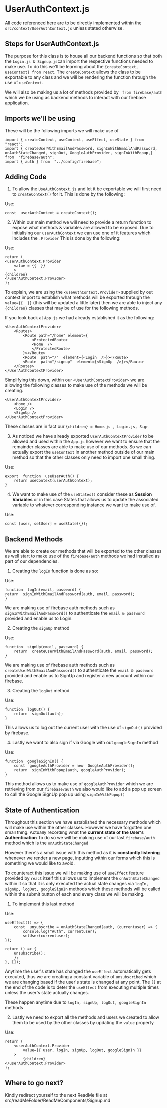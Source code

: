 
# UserAuthContext.js
All code referenced here are to be directly implemented within the `src/context/UserAuthContext.js` unless stated otherwise.

## Steps for UserAuthContext.js
The purpose for this class is to house all our backend functions so that both the `Login.js & Signup.js`can import the respective functions needed to make use. To do this we'll be learning about the `{createContext, useContext} from react`. The `createContext` allows the class to be exportable to any class and we will be rendering the function through the use of `useContext`.

We will also be making us a lot of methods provided by ` from firebase/auth` which we be using as backend methods to interact with our firebase application. 

## Imports we'll be using

These will be the following imports we will make use of
  

    import { createContext, useContext, useEffect, useState } from  "react";
    import { createUserWithEmailAndPassword, signInWithEmailAndPassword, onAuthStateChanged, signOut, GoogleAuthProvider, signInWithPopup,} from  "firebase/auth";
    import { auth } from  "../config/firebase";


## Adding Code

 1. To allow the `UseAuthContext.js` and let it be exportable we will first need to `createContext()` for it. This is done by the following:

Use:

    const  userAuthContext = createContext();

 
 2. Within our main method we will need to provide a return function to expose what methods & variables are allowed to be exposed. Due to initialising our `userAuthContext` we can use one of it features which includes the `.Provider` This is done by the following:

Use:

    return (
    <userAuthContext.Provider
	    value = {{  }}
	    >
    {children}
    </userAuthContext.Provider>
    );

To explain, we are using the `<useAuthContext.Provider>` supplied by out context import to establish what methods will be exported through the `value={{  }}` (this will be updated a little later) then we are able to inject any `{children}` classes that may be of use for the following methods.

If you look back at `App.js` we had already established it as the following:

    <UserAuthContextProvider>
	    <Routes>
		    <Route path="/home" element={
			    <ProtectedRoute>
			    <Home  />
			    </ProtectedRoute>
		    }></Route>
		    <Route  path="/"  element={<Login  />}></Route>
		    <Route  path="/signup"  element={<SignUp  />}></Route>
		</Routes>
    </UserAuthContextProvider>

Simplifying this down, within  our `<UserAuthContextProvider>` we are allowing the following classes to make use of the methods we will be creating. 

    <UserAuthContextProvider>
	    <Home />
	    <Login />
	    <SignUp />
    </UserAuthContextProvider>

These classes are in fact our `{children} = Home.js , Login.js, Sign`

 3.  As noticed we have already exported `UserAuthContextProvider` to be allowed and used within the `App.js` however we want to ensure that the remainder classes are able to make use of our methods. So we can actually export the `useContext` in another method outside of our main method so that the other classes only need to import one small thing.

Use:

    export  function  useUserAuth() {
	    return useContext(userAuthContext);
    }

4. We want to make use of the `useStates()` consider these as **Session Variables** or in this case States that allows us to update the associated variable to whatever corresponding instance we want to make use of.

Use:

    const [user, setUser] = useState({});


## Backend Methods

We are able to create our methods that will be exported to the other classes as well start to make use of the `firebase/auth` methods we had installed as part of our dependencies.

 1. Creating the `logIn` function is done as so:

Use: 

    function  logIn(email, password) {
    return  signInWithEmailAndPassword(auth, email, password);
    }

We are making use of firebase auth methods such as `signInWithEmailAndPassword()` to authenticate the `email & password` provided and enable us to Login.

2. Creating the `signUp` method

Use:

    function  signUp(email, password) {
	    return  createUserWithEmailAndPassword(auth, email, password);
    }


We are making use of firebase auth methods such as `createUserWithEmailAndPassword()` to authenticate the `email & password` provided and enable us to SignUp and register a new account within our firebase.

3. Creating the `logOut` method

Use:

    function  logOut() {
	    return  signOut(auth);
    }

This allows us to log out the current user with the use of `signOut()` provided by firebase.

4. Lastly we want to also sign if via Google with out `googleSignIn` method

Use:

    function  googleSignIn() {
	    const  googleAuthProvider = new  GoogleAuthProvider();
	    return  signInWithPopup(auth, googleAuthProvider);
    }

This method allows us to make use of `googleAuthProvider` which we are retrieving from our `firebase/auth` we also would like to add a pop up screen to call the Google SignUp pop up using `signInWithPopup()`


## State of Authentication

Throughout this section we have established the necessary methods which will make use within the other classes. However we have forgotten one small thing. Actually recording what the **current state of the User's Authentication** To do so we will be making use of our last `firebase/auth` method which is the `onAuthStateChanged`

However there's a small issue with this method as it is **constantly listening** whenever we render a new page, inputting within our forms which this is something we would like to avoid.

To counteract this issue we will be making use of `useEffect` feature provided by `react` itself this allows us to implement the `onAuthStateChanged` within it so that it is only executed the actual state changes via `logIn, signUp, logOut, googleSignIn` methods which these methods will be called within the submit button of each and every class we will be making.

 1. To implement this last method

Use:

    useEffect(() => {
	    const  unsubscribe = onAuthStateChanged(auth, (currentuser) => {
		    console.log("Auth", currentuser);
		    setUser(currentuser);
    });
      
    return () => {
	    unsubscribe();
	    };
    }, []);

Anytime the user's state has changed the `useEffect` automatically gets executed, thus we are creating a constant variable of `unsubscribed` which we are changing based if the user's state is changed at any point. The `[]` at the end of the code is to deter the `useEffect` from executing multiple times unless the user's state actually changes.

These happen anytime due to `logIn, signUp, logOut, googleSignIn` methods
 
2. Lastly we need to export all the methods and users we created to allow them to be used by the other classes by updating the `value` property

Use:

    return (
	    <userAuthContext.Provider
		    value={{ user, logIn, signUp, logOut, googleSignIn }}
	    >
		    {children}
    </userAuthContext.Provider>
    );

## Where to go next?

Kindly redirect yourself to the next ReadMe file at src/readMeFolder/ReadMeComponents/Signup.md
